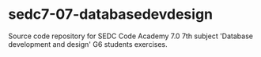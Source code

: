 # sedc7-07-databasedevdesign
Source code repository for SEDC Code Academy 7.0 7th subject 'Database development and design' G6 students exercises.

